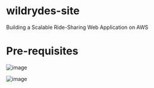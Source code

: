 # wildrydes-site
Building a Scalable Ride-Sharing Web Application on AWS


# Pre-requisites

![image](https://github.com/etidoumossoh/wildrydes-site/assets/113789743/95b0e371-a032-4029-948b-4c5dcbfd9b64)

![image](https://github.com/etidoumossoh/wildrydes-site/assets/113789743/6fe91d04-c2f5-4871-9667-ea5b6c22b3be)
